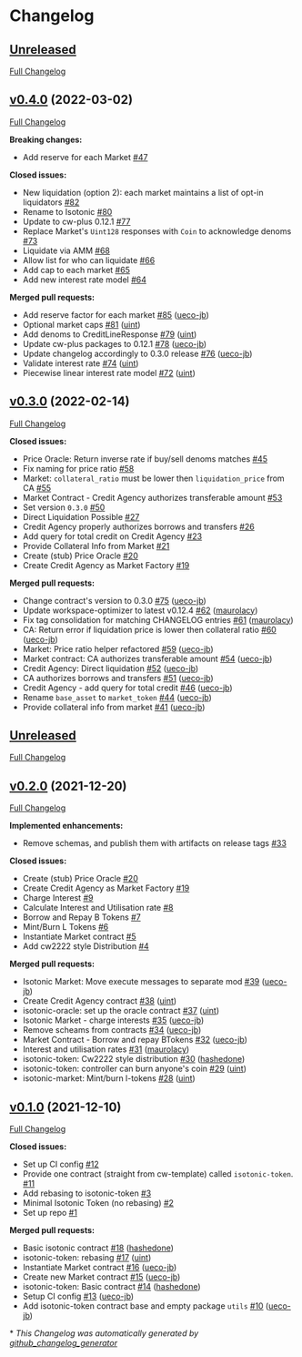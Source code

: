 # Changelog

## [Unreleased](https://github.com/confio/isotonic/tree/HEAD)

[Full Changelog](https://github.com/confio/isotonic/compare/v0.4.0...HEAD)

## [v0.4.0](https://github.com/confio/isotonic/tree/v0.4.0) (2022-03-02)

[Full Changelog](https://github.com/confio/isotonic/compare/v0.3.0...v0.4.0)

**Breaking changes:**

- Add reserve for each Market [\#47](https://github.com/confio/isotonic/issues/47)

**Closed issues:**

- New liquidation \(option 2\): each market maintains a list of opt-in liquidators [\#82](https://github.com/confio/isotonic/issues/82)
- Rename to Isotonic [\#80](https://github.com/confio/isotonic/issues/80)
- Update to cw-plus 0.12.1 [\#77](https://github.com/confio/isotonic/issues/77)
- Replace Market's `Uint128` responses with `Coin` to acknowledge denoms [\#73](https://github.com/confio/isotonic/issues/73)
- Liquidate via AMM [\#68](https://github.com/confio/isotonic/issues/68)
- Allow list for who can liquidate [\#66](https://github.com/confio/isotonic/issues/66)
- Add cap to each market [\#65](https://github.com/confio/isotonic/issues/65)
- Add new interest rate model [\#64](https://github.com/confio/isotonic/issues/64)

**Merged pull requests:**

- Add reserve factor for each market [\#85](https://github.com/confio/isotonic/pull/85) ([ueco-jb](https://github.com/ueco-jb))
- Optional market caps [\#81](https://github.com/confio/isotonic/pull/81) ([uint](https://github.com/uint))
- Add denoms to CreditLineResponse [\#79](https://github.com/confio/isotonic/pull/79) ([uint](https://github.com/uint))
- Update cw-plus packages to 0.12.1 [\#78](https://github.com/confio/isotonic/pull/78) ([ueco-jb](https://github.com/ueco-jb))
- Update changelog accordingly to 0.3.0 release [\#76](https://github.com/confio/isotonic/pull/76) ([ueco-jb](https://github.com/ueco-jb))
- Validate interest rate [\#74](https://github.com/confio/isotonic/pull/74) ([uint](https://github.com/uint))
- Piecewise linear interest rate model [\#72](https://github.com/confio/isotonic/pull/72) ([uint](https://github.com/uint))

## [v0.3.0](https://github.com/confio/isotonic/tree/v0.3.0) (2022-02-14)

[Full Changelog](https://github.com/confio/isotonic/compare/v0.2.0...v0.3.0)

**Closed issues:**

- Price Oracle: Return inverse rate if buy/sell denoms matches [\#45](https://github.com/confio/isotonic/issues/45)
- Fix naming for price ratio [\#58](https://github.com/confio/isotonic/issues/58)
- Market: `collateral_ratio` must be lower then `liquidation_price` from CA [\#55](https://github.com/confio/isotonic/issues/55)
- Market Contract - Credit Agency authorizes transferable amount [\#53](https://github.com/confio/isotonic/issues/53)
- Set version `0.3.0` [\#50](https://github.com/confio/isotonic/issues/50)
- Direct Liquidation Possible [\#27](https://github.com/confio/isotonic/issues/27)
- Credit Agency properly authorizes borrows and transfers [\#26](https://github.com/confio/isotonic/issues/26)
- Add query for total credit on Credit Agency [\#23](https://github.com/confio/isotonic/issues/23)
- Provide Collateral Info from Market [\#21](https://github.com/confio/isotonic/issues/21)
- Create \(stub\) Price Oracle [\#20](https://github.com/confio/isotonic/issues/20)
- Create Credit Agency as Market Factory [\#19](https://github.com/confio/isotonic/issues/19)

**Merged pull requests:**

- Change contract's version to 0.3.0 [\#75](https://github.com/confio/isotonic/pull/75) ([ueco-jb](https://github.com/ueco-jb))
- Update workspace-optimizer to latest v0.12.4 [\#62](https://github.com/confio/isotonic/pull/62) ([maurolacy](https://github.com/maurolacy))
- Fix tag consolidation for matching CHANGELOG entries [\#61](https://github.com/confio/isotonic/pull/61) ([maurolacy](https://github.com/maurolacy))
- CA: Return error if liquidation price is lower then collateral ratio [\#60](https://github.com/confio/isotonic/pull/60) ([ueco-jb](https://github.com/ueco-jb))
- Market: Price ratio helper refactored [\#59](https://github.com/confio/isotonic/pull/59) ([ueco-jb](https://github.com/ueco-jb))
- Market contract: CA authorizes transferable amount [\#54](https://github.com/confio/isotonic/pull/54) ([ueco-jb](https://github.com/ueco-jb))
- Credit Agency: Direct liquidation [\#52](https://github.com/confio/isotonic/pull/52) ([ueco-jb](https://github.com/ueco-jb))
- CA authorizes borrows and transfers [\#51](https://github.com/confio/isotonic/pull/51) ([ueco-jb](https://github.com/ueco-jb))
- Credit Agency - add query for total credit [\#46](https://github.com/confio/isotonic/pull/46) ([ueco-jb](https://github.com/ueco-jb))
- Rename `base_asset` to `market_token` [\#44](https://github.com/confio/isotonic/pull/44) ([ueco-jb](https://github.com/ueco-jb))
- Provide collateral info from market [\#41](https://github.com/confio/isotonic/pull/41) ([ueco-jb](https://github.com/ueco-jb))

## [Unreleased](https://github.com/confio/isotonic/tree/HEAD)

[Full Changelog](https://github.com/confio/isotonic/compare/v0.1.0...HEAD)

## [v0.2.0](https://github.com/confio/isotonic/tree/v0.2.0) (2021-12-20)

[Full Changelog](https://github.com/confio/isotonic/compare/v0.1.0...v0.2.0)

**Implemented enhancements:**

-  Remove schemas, and publish them with artifacts on release tags [\#33](https://github.com/confio/isotonic/issues/33)

**Closed issues:**

- Create \(stub\) Price Oracle [\#20](https://github.com/confio/isotonic/issues/20)
- Create Credit Agency as Market Factory [\#19](https://github.com/confio/isotonic/issues/19)
- Charge Interest [\#9](https://github.com/confio/isotonic/issues/9)
- Calculate Interest and Utilisation rate [\#8](https://github.com/confio/isotonic/issues/8)
- Borrow and Repay B Tokens [\#7](https://github.com/confio/isotonic/issues/7)
- Mint/Burn L Tokens [\#6](https://github.com/confio/isotonic/issues/6)
- Instantiate Market contract [\#5](https://github.com/confio/isotonic/issues/5)
- Add cw2222 style Distribution [\#4](https://github.com/confio/isotonic/issues/4)

**Merged pull requests:**

- Isotonic Market: Move execute messages to separate mod [\#39](https://github.com/confio/isotonic/pull/39) ([ueco-jb](https://github.com/ueco-jb))
- Create Credit Agency contract [\#38](https://github.com/confio/isotonic/pull/38) ([uint](https://github.com/uint))
- isotonic-oracle: set up the oracle contract [\#37](https://github.com/confio/isotonic/pull/37) ([uint](https://github.com/uint))
- Isotonic Market - charge interests [\#35](https://github.com/confio/isotonic/pull/35) ([ueco-jb](https://github.com/ueco-jb))
- Remove scheams from contracts [\#34](https://github.com/confio/isotonic/pull/34) ([ueco-jb](https://github.com/ueco-jb))
- Market Contract - Borrow and repay BTokens [\#32](https://github.com/confio/isotonic/pull/32) ([ueco-jb](https://github.com/ueco-jb))
- Interest and utilisation rates [\#31](https://github.com/confio/isotonic/pull/31) ([maurolacy](https://github.com/maurolacy))
- isotonic-token: Cw2222 style distribution [\#30](https://github.com/confio/isotonic/pull/30) ([hashedone](https://github.com/hashedone))
- isotonic-token: controller can burn anyone's coin [\#29](https://github.com/confio/isotonic/pull/29) ([uint](https://github.com/uint))
- isotonic-market: Mint/burn l-tokens [\#28](https://github.com/confio/isotonic/pull/28) ([uint](https://github.com/uint))

## [v0.1.0](https://github.com/confio/isotonic/tree/v0.1.0) (2021-12-10)

[Full Changelog](https://github.com/confio/isotonic/compare/849f1119e4f6e371421b90a1d667feb18f84e396...v0.1.0)

**Closed issues:**

- Set up CI config [\#12](https://github.com/confio/isotonic/issues/12)
- Provide one contract \(straight from cw-template\) called `isotonic-token`. [\#11](https://github.com/confio/isotonic/issues/11)
- Add rebasing to isotonic-token [\#3](https://github.com/confio/isotonic/issues/3)
- Minimal Isotonic Token \(no rebasing\) [\#2](https://github.com/confio/isotonic/issues/2)
- Set up repo [\#1](https://github.com/confio/isotonic/issues/1)

**Merged pull requests:**

- Basic isotonic contract [\#18](https://github.com/confio/isotonic/pull/18) ([hashedone](https://github.com/hashedone))
- isotonic-token: rebasing [\#17](https://github.com/confio/isotonic/pull/17) ([uint](https://github.com/uint))
- Instantiate Market contract [\#16](https://github.com/confio/isotonic/pull/16) ([ueco-jb](https://github.com/ueco-jb))
- Create new Market contract [\#15](https://github.com/confio/isotonic/pull/15) ([ueco-jb](https://github.com/ueco-jb))
- isotonic-token: Basic contract [\#14](https://github.com/confio/isotonic/pull/14) ([hashedone](https://github.com/hashedone))
- Setup CI config [\#13](https://github.com/confio/isotonic/pull/13) ([ueco-jb](https://github.com/ueco-jb))
- Add isotonic-token contract base and empty package `utils` [\#10](https://github.com/confio/isotonic/pull/10) ([ueco-jb](https://github.com/ueco-jb))



\* *This Changelog was automatically generated by [github_changelog_generator](https://github.com/github-changelog-generator/github-changelog-generator)*
